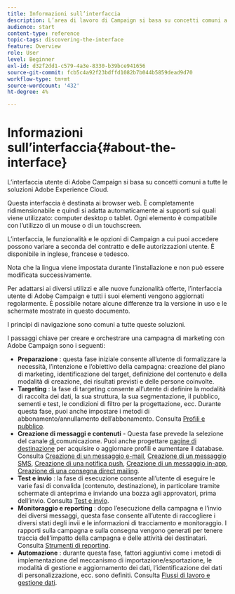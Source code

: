 ```yaml
---
title: Informazioni sull’interfaccia
description: L’area di lavoro di Campaign si basa su concetti comuni a tutte le soluzioni Adobe Experience Cloud.
audience: start
content-type: reference
topic-tags: discovering-the-interface
feature: Overview
role: User
level: Beginner
exl-id: d32f2dd1-c579-4a3e-8330-b39bce941656
source-git-commit: fcb5c4a92f23bdffd1082b7b044b5859dead9d70
workflow-type: tm+mt
source-wordcount: '432'
ht-degree: 4%

---
```


# Informazioni sull’interfaccia{#about-the-interface}

L’interfaccia utente di Adobe Campaign si basa su concetti comuni a tutte le soluzioni Adobe Experience Cloud.

Questa interfaccia è destinata ai browser web. È completamente ridimensionabile e quindi si adatta automaticamente ai supporti sui quali viene utilizzato: computer desktop o tablet. Ogni elemento è compatibile con l’utilizzo di un mouse o di un touchscreen.

L’interfaccia, le funzionalità e le opzioni di Campaign a cui puoi accedere possono variare a seconda del contratto e delle autorizzazioni utente. È disponibile in inglese, francese e tedesco.

Nota che la lingua viene impostata durante l’installazione e non può essere modificata successivamente.

Per adattarsi ai diversi utilizzi e alle nuove funzionalità offerte, l’interfaccia utente di Adobe Campaign e tutti i suoi elementi vengono aggiornati regolarmente. È possibile notare alcune differenze tra la versione in uso e le schermate mostrate in questo documento.

I principi di navigazione sono comuni a tutte queste soluzioni.

I passaggi chiave per creare e orchestrare una campagna di marketing con Adobe Campaign sono i seguenti:

* **Preparazione** : questa fase iniziale consente all’utente di formalizzare la necessità, l’intenzione e l’obiettivo della campagna: creazione del piano di marketing, identificazione del target, definizione del contenuto e della modalità di creazione, dei risultati previsti e delle persone coinvolte.
* **Targeting** : la fase di targeting consente all’utente di definire la modalità di raccolta dei dati, la sua struttura, la sua segmentazione, il pubblico, sementi e test, le condizioni di filtro per la progettazione, ecc. Durante questa fase, puoi anche impostare i metodi di abbonamento/annullamento dell’abbonamento. Consulta [Profili e pubblico](../../audiences/using/about-profiles.md).
* **Creazione di messaggi e contenuti**  - Questa fase prevede la selezione del canale [ di ](../../channels/using/get-started-communication-channels.md)comunicazione. Puoi anche progettare [pagine di destinazione](../../channels/using/getting-started-with-landing-pages.md) per acquisire o aggiornare profili e aumentare il database. Consulta [Creazione di un messaggio e-mail](../../channels/using/creating-an-email.md), [Creazione di un messaggio SMS](../../channels/using/creating-an-sms-message.md), [Creazione di una notifica push](../../channels/using/preparing-and-sending-a-push-notification.md), [Creazione di un messaggio in-app](../../channels/using/about-in-app-messaging.md), [Creazione di una consegna direct mailing](../../channels/using/creating-the-direct-mail.md).
* **Test e invio** : la fase di esecuzione consente all’utente di eseguire le varie fasi di convalida (contenuto, destinazione), in particolare tramite schermate di anteprima e inviando una bozza agli approvatori, prima dell’invio. Consulta [Test e invio](../../sending/using/get-started-sending-messages.md).
* **Monitoraggio e reporting** : dopo l’esecuzione della campagna e l’invio dei diversi messaggi, questa fase consente all’utente di raccogliere i diversi stati degli invii e le informazioni di tracciamento e monitoraggio. I rapporti sulla campagna e sulla consegna vengono generati per tenere traccia dell’impatto della campagna e delle attività dei destinatari. Consulta [Strumenti di reporting](../../reporting/using/about-dynamic-reports.md).
* **Automazione** : durante questa fase, fattori aggiuntivi come i metodi di implementazione del meccanismo di importazione/esportazione, le modalità di gestione e aggiornamento dei dati, l’identificazione dei dati di personalizzazione, ecc. sono definiti. Consulta [Flussi di lavoro e gestione dati](../../automating/using/get-started-workflows.md).
